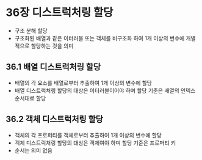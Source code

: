 # 36장 디스트럭처링 할당

- 구조 분해 할당
- 구조화된 배열과 같은 이터러블 또는 객체를 비구조화 하여 1개 이상의 변수에 개별적으로 할당하는 것을 의미

## 36.1 배열 디스트럭처링 할당

- 배열의 각 요소를 배열로부터 추출하여 1개 이상의 변수에 할당
- 배열 디스트럭처링 할당의 대상은 이터러블이어야 하며 할당 기준은 배열의 인덱스 순서대로 할당

## 36.2 객체 디스트럭처링 할당

- 객체의 각 프로퍼티를 객체로부터 추출하여 1개 이상의 변수에 할당
- 객체 디스트럭처링 할당의 대상은 객체여야 하며 할당 기준은 프로퍼티 키
- 순서는 의미 없음
